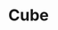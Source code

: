 ---
blog: https://cube.dev/blog
linkedin: https://linkedin.com/company/cube-dev
logohandle: cubedev
sort: cube
title: Cube
twitter: https://x.com/thecubejs
website: https://cube.dev/
youtube: https://youtube.com/channel/UC5jQrtiI85SUs9zj6FhdkfQ
---